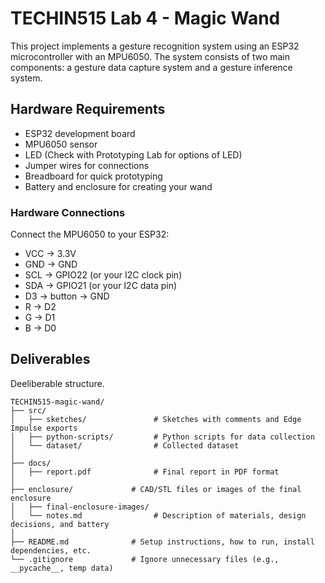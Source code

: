 # TECHIN515 Lab 4 - Magic Wand

This project implements a gesture recognition system using an ESP32 microcontroller with an MPU6050. The system consists of two main components: a gesture data capture system and a gesture inference system.

## Hardware Requirements

- ESP32 development board
- MPU6050 sensor
- LED (Check with Prototyping Lab for options of LED)
- Jumper wires for connections
- Breadboard for quick prototyping
- Battery and enclosure for creating your wand

### Hardware Connections

Connect the MPU6050 to your ESP32:

- VCC → 3.3V
- GND → GND
- SCL → GPIO22 (or your I2C clock pin)
- SDA → GPIO21 (or your I2C data pin)
- D3 → button → GND
- R → D2
- G → D1
- B → D0

## Deliverables

Deeliberable structure.

```
TECHIN515-magic-wand/
├── src/
│   ├── sketches/               # Sketches with comments and Edge Impulse exports
│   ├── python-scripts/         # Python scripts for data collection
│   └── dataset/                # Collected dataset
│
├── docs/
│   ├── report.pdf              # Final report in PDF format
│
├── enclosure/             # CAD/STL files or images of the final enclosure
│   ├── final-enclosure-images/
│   └── notes.md                # Description of materials, design decisions, and battery
│
├── README.md              # Setup instructions, how to run, install dependencies, etc.
└── .gitignore             # Ignore unnecessary files (e.g., __pycache__, temp data)
```
